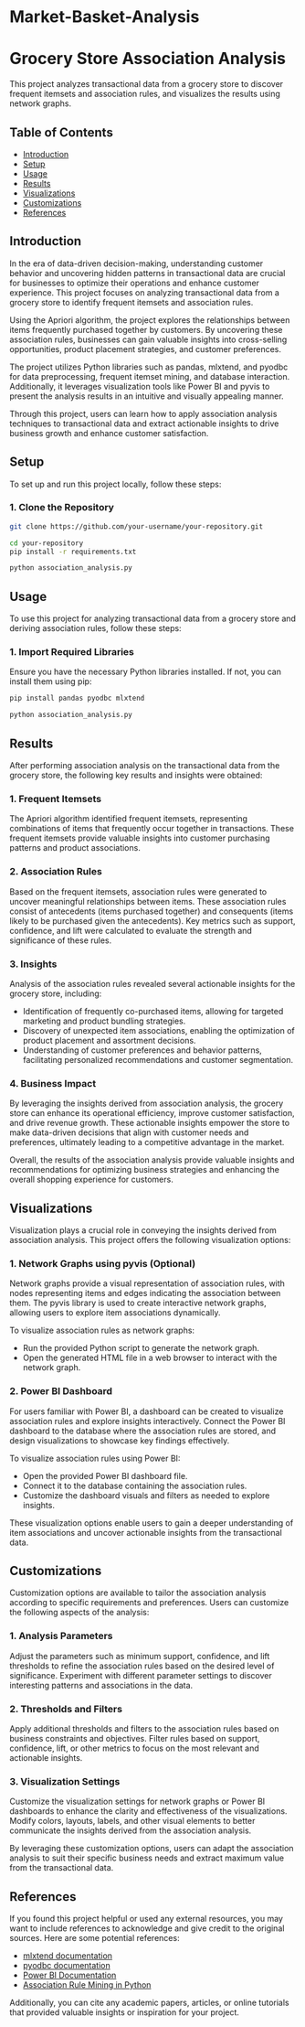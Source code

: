 # Market-Basket-Analysis

# Grocery Store Association Analysis
This project analyzes transactional data from a grocery store to discover frequent itemsets and association rules, and visualizes the results using network graphs.

## Table of Contents
- [Introduction](#introduction)
- [Setup](#setup)
- [Usage](#usage)
- [Results](#results)
- [Visualizations](#visualizations)
- [Customizations](#customizations)
- [References](#references)


## Introduction

In the era of data-driven decision-making, understanding customer behavior and uncovering hidden patterns in transactional data are crucial for businesses to optimize their operations and enhance customer experience. This project focuses on analyzing transactional data from a grocery store to identify frequent itemsets and association rules.

Using the Apriori algorithm, the project explores the relationships between items frequently purchased together by customers. By uncovering these association rules, businesses can gain valuable insights into cross-selling opportunities, product placement strategies, and customer preferences.

The project utilizes Python libraries such as pandas, mlxtend, and pyodbc for data preprocessing, frequent itemset mining, and database interaction. Additionally, it leverages visualization tools like Power BI and pyvis to present the analysis results in an intuitive and visually appealing manner.

Through this project, users can learn how to apply association analysis techniques to transactional data and extract actionable insights to drive business growth and enhance customer satisfaction.

## Setup

To set up and run this project locally, follow these steps:

### 1. Clone the Repository

```bash
git clone https://github.com/your-username/your-repository.git

cd your-repository
pip install -r requirements.txt

python association_analysis.py

```

## Usage

To use this project for analyzing transactional data from a grocery store and deriving association rules, follow these steps:

### 1. Import Required Libraries

Ensure you have the necessary Python libraries installed. If not, you can install them using pip:

```bash
pip install pandas pyodbc mlxtend

python association_analysis.py
```

## Results

After performing association analysis on the transactional data from the grocery store, the following key results and insights were obtained:

### 1. Frequent Itemsets

The Apriori algorithm identified frequent itemsets, representing combinations of items that frequently occur together in transactions. These frequent itemsets provide valuable insights into customer purchasing patterns and product associations.

### 2. Association Rules

Based on the frequent itemsets, association rules were generated to uncover meaningful relationships between items. These association rules consist of antecedents (items purchased together) and consequents (items likely to be purchased given the antecedents). Key metrics such as support, confidence, and lift were calculated to evaluate the strength and significance of these rules.

### 3. Insights

Analysis of the association rules revealed several actionable insights for the grocery store, including:

- Identification of frequently co-purchased items, allowing for targeted marketing and product bundling strategies.
- Discovery of unexpected item associations, enabling the optimization of product placement and assortment decisions.
- Understanding of customer preferences and behavior patterns, facilitating personalized recommendations and customer segmentation.

### 4. Business Impact

By leveraging the insights derived from association analysis, the grocery store can enhance its operational efficiency, improve customer satisfaction, and drive revenue growth. These actionable insights empower the store to make data-driven decisions that align with customer needs and preferences, ultimately leading to a competitive advantage in the market.

Overall, the results of the association analysis provide valuable insights and recommendations for optimizing business strategies and enhancing the overall shopping experience for customers.


## Visualizations

Visualization plays a crucial role in conveying the insights derived from association analysis. This project offers the following visualization options:

### 1. Network Graphs using pyvis (Optional)

Network graphs provide a visual representation of association rules, with nodes representing items and edges indicating the association between them. The pyvis library is used to create interactive network graphs, allowing users to explore item associations dynamically.

To visualize association rules as network graphs:
- Run the provided Python script to generate the network graph.
- Open the generated HTML file in a web browser to interact with the network graph.

### 2. Power BI Dashboard 

For users familiar with Power BI, a dashboard can be created to visualize association rules and explore insights interactively. Connect the Power BI dashboard to the database where the association rules are stored, and design visualizations to showcase key findings effectively.

To visualize association rules using Power BI:
- Open the provided Power BI dashboard file.
- Connect it to the database containing the association rules.
- Customize the dashboard visuals and filters as needed to explore insights.

These visualization options enable users to gain a deeper understanding of item associations and uncover actionable insights from the transactional data.


## Customizations

Customization options are available to tailor the association analysis according to specific requirements and preferences. Users can customize the following aspects of the analysis:

### 1. Analysis Parameters

Adjust the parameters such as minimum support, confidence, and lift thresholds to refine the association rules based on the desired level of significance. Experiment with different parameter settings to discover interesting patterns and associations in the data.

### 2. Thresholds and Filters

Apply additional thresholds and filters to the association rules based on business constraints and objectives. Filter rules based on support, confidence, lift, or other metrics to focus on the most relevant and actionable insights.

### 3. Visualization Settings

Customize the visualization settings for network graphs or Power BI dashboards to enhance the clarity and effectiveness of the visualizations. Modify colors, layouts, labels, and other visual elements to better communicate the insights derived from the association analysis.

By leveraging these customization options, users can adapt the association analysis to suit their specific business needs and extract maximum value from the transactional data.


## References

If you found this project helpful or used any external resources, you may want to include references to acknowledge and give credit to the original sources. Here are some potential references:

- [mlxtend documentation](https://rasbt.github.io/mlxtend/)
- [pyodbc documentation](https://github.com/mkleehammer/pyodbc/wiki)
- [Power BI Documentation](https://docs.microsoft.com/en-us/power-bi/)
- [Association Rule Mining in Python](https://towardsdatascience.com/association-rules-2-aa9a77241654)

Additionally, you can cite any academic papers, articles, or online tutorials that provided valuable insights or inspiration for your project.

